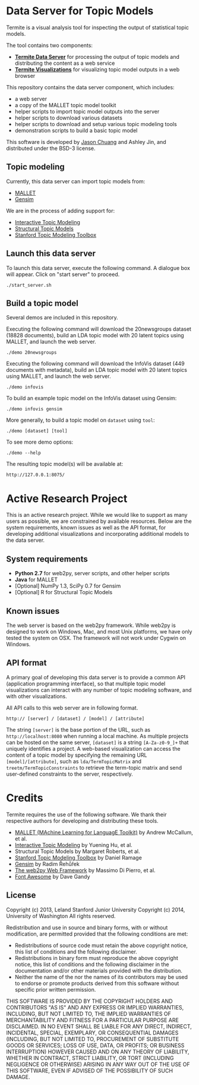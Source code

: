 Data Server for Topic Models
============================

Termite is a visual analysis tool for inspecting the output of statistical topic models.

The tool contains two components:
  * **[Termite Data Server](http://github.com/uwdata/termite-data-server)** for processing the output of topic models and distributing the content as a web service
  * **[Termite Visualizations](http://github.com/uwdata/termite-visualizations)** for visualizing topic model outputs in a web browser

This repository contains the data server component, which includes:
  * a web server
  * a copy of the MALLET topic model toolkit
  * helper scripts to import topic model outputs into the server
  * helper scripts to download various datasets
  * helper scripts to download and setup various topic modeling tools
  * demonstration scripts to build a basic topic model

This software is developed by [Jason Chuang](http://jason.chuang.ca) and Ashley Jin, and distributed under the BSD-3 license.

Topic modeling
--------------

Currently, this data server can import topic models from:
  * [MALLET](http://mallet.cs.umass.edu)
  * [Gensim](http://radimrehurek.com/gensim/)

We are in the process of adding support for:
  * [Interactive Topic Modeling](http://github.com/uwdata/termite-treetm)
  * [Structural Topic Models](http://github.com/uwdata/termite-stm)
  * [Stanford Topic Modeling Toolbox](http://nlp.stanford.edu/downloads/tmt/tmt-0.4/)

Launch this data server
-----------------------

To launch this data server, execute the following command. A dialogue box will appear. Click on "start server" to proceed.

```
./start_server.sh
```

Build a topic model
-------------------

Several demos are included in this repository.

Executing the following command will download the 20newsgroups dataset (18828 documents), build an LDA topic model with 20 latent topics using MALLET, and launch the web server.

```
./demo 20newsgroups
```

Executing the following command will download the InfoVis dataset (449 documents with metadata), build an LDA topic model with 20 latent topics using MALLET, and launch the web server.

```
./demo infovis
```

To build an example topic model on the InfoVis dataset using Gensim:

```
./demo infovis gensim
```

More generally, to build a topic model on `dataset` using `tool`:

```
./demo [dataset] [tool]
```

To see more demo options:

```
./demo --help
```

The resulting topic model(s) will be available at:

```
http://127.0.0.1:8075/
```

Active Research Project
=======================

This is an active research project. While we would like to support as many users as possible, we are constrained by available resources. Below are the system requirements, known issues as well as the API format, for developing additional visualizations and incorporating additional models to the data server.

System requirements
-------------------

  * **Python 2.7** for web2py, server scripts, and other helper scripts
  * **Java** for MALLET
  * [Optional] NumPy 1.3, SciPy 0.7 for Gensim
  * [Optional] R for Structural Topic Models

Known issues
------------

The web server is based on the web2py framework. While web2py is designed to work on Windows, Mac, and most Unix platforms, we have only tested the system on OSX. The framework will not work under Cygwin on Windows.

API format
----------

A primary goal of developing this data server is to provide a common API (application programming interface), so that multiple topic model visualizations can interact with any number of topic modeling software, and with other visualizations.

All API calls to this web server are in following format.

```
http:// [server] / [dataset] / [model] / [attribute]
```

The string `[server]` is the base portion of the URL, such as `http://localhost:8080` when running a local machine.  As multiple projects can be hosted on the same server, `[dataset]` is a string `[A-Za-z0-9_]+` that uniquely identifies a project. A web-based visualization can access the content of a topic model by specifying the remaining URL `[model]/[attribute]`, such as `lda/TermTopicMatrix` and `treetm/TermTopicConstraints` to retrieve the term-topic matrix and send user-defined constraints to the server, respectively.

Credits
=======

Termite requires the use of the following software. We thank their respective authors for developing and distributing these tools.

  * [MALLET (MAchine Learning for LanguagE Toolkit)](http://mallet.cs.umass.edu) by Andrew McCallum, et al.
  * [Interactive Topic Modeling](http://www.cs.umd.edu/~ynhu) by Yuening Hu, et al.
  * Structural Topic Models by Margaret Roberts, et al.
  * [Stanford Topic Modeling Toolbox](http://nlp.stanford.edu/downloads/tmt/tmt-0.4) by Daniel Ramage
  * [Gensim](http://radimrehurek.com/gensim) by Radim Řehůřek
  * [The web2py Web Framework](http://web2py.com) by Massimo Di Pierro, et al.
  * [Font Awesome](http://fontawesome.io) by Dave Gandy  

License
-------

Copyright (c) 2013, Leland Stanford Junior University
Copyright (c) 2014, University of Washington
All rights reserved.

Redistribution and use in source and binary forms, with or without
modification, are permitted provided that the following conditions are met:
  * Redistributions of source code must retain the above copyright
    notice, this list of conditions and the following disclaimer.
  * Redistributions in binary form must reproduce the above copyright
    notice, this list of conditions and the following disclaimer in the
    documentation and/or other materials provided with the distribution.
  * Neither the name of the <organization> nor the
    names of its contributors may be used to endorse or promote products
    derived from this software without specific prior written permission.

THIS SOFTWARE IS PROVIDED BY THE COPYRIGHT HOLDERS AND CONTRIBUTORS "AS IS" AND
ANY EXPRESS OR IMPLIED WARRANTIES, INCLUDING, BUT NOT LIMITED TO, THE IMPLIED
WARRANTIES OF MERCHANTABILITY AND FITNESS FOR A PARTICULAR PURPOSE ARE
DISCLAIMED. IN NO EVENT SHALL <COPYRIGHT HOLDER> BE LIABLE FOR ANY
DIRECT, INDIRECT, INCIDENTAL, SPECIAL, EXEMPLARY, OR CONSEQUENTIAL DAMAGES
(INCLUDING, BUT NOT LIMITED TO, PROCUREMENT OF SUBSTITUTE GOODS OR SERVICES;
LOSS OF USE, DATA, OR PROFITS; OR BUSINESS INTERRUPTION) HOWEVER CAUSED AND
ON ANY THEORY OF LIABILITY, WHETHER IN CONTRACT, STRICT LIABILITY, OR TORT
(INCLUDING NEGLIGENCE OR OTHERWISE) ARISING IN ANY WAY OUT OF THE USE OF THIS
SOFTWARE, EVEN IF ADVISED OF THE POSSIBILITY OF SUCH DAMAGE.

